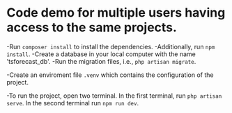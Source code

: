 # Code demo for multiple users having access to the same projects. 
-Run `composer install` to install the dependencies. 
-Additionally, run `npm install`.
-Create a database in your local computer with the name 'tsforecast_db'. 
-Run the migration files, i.e., `php artisan migrate`. 

-Create an enviroment file `.venv` which contains the configuration of the project. 

-To run the project, open two terminal. In the first terminal, run `php artisan serve`. In the second terminal run `npm run dev`. 
